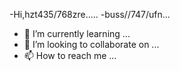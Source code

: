 -Hi,hzt435/768zre.....
-buss//747/ufn...
- 🌱 I’m currently learning ...
- 💞️ I’m looking to collaborate on ...
- 📫 How to reach me ...

<!---
Semsa123/Semsa123 is a ✨ special ✨ repository because its `README.md` (this file) appears on your GitHub profile.
You can click the Preview link to take a look at your changes.
--->
